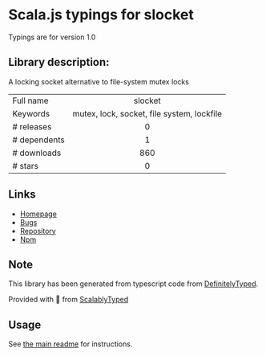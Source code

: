 
# Scala.js typings for slocket

Typings are for version 1.0

## Library description:
A locking socket alternative to file-system mutex locks

|                    |                 |
| ------------------ | :-------------: |
| Full name          | slocket |
| Keywords           | mutex, lock, socket, file system, lockfile |
| # releases         | 0 |
| # dependents       | 1 |
| # downloads        | 860 |
| # stars            | 0 |

## Links
- [Homepage](https://github.com/isaacs/slocket#readme)
- [Bugs](https://github.com/isaacs/slocket/issues)
- [Repository](https://github.com/isaacs/slocket)
- [Npm](https://www.npmjs.com/package/slocket)
    


## Note
This library has been generated from typescript code from [DefinitelyTyped](https://definitelytyped.org).

Provided with :purple_heart: from [ScalablyTyped](https://github.com/oyvindberg/ScalablyTyped)

## Usage
See [the main readme](../../readme.md) for instructions.


